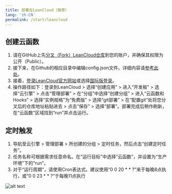 ```yaml
---
title: 部署在LeanCloud（推荐）
lang: 'zh-CN'
permalink: /start/leancloud
---
```


## 创建云函数
1. 请在GitHub上先[分叉（Fork）LeanCloud仓库](https://github.com/superggfun/smoba_LeanCloud)到您的账户，并确保其权限为公开（Public）。
2. 接下来，在Github的相应目录中编辑config.json文件。详细内容请[参考此处](/start/config/#抓包教程)。
3. 接着，[登录LeanCloud官方网站](https://www.leancloud.cn/)或选择[国际版登录](https://www.leancloud.app/)。
4. 操作路径如下：登录到LeanCloud > 选择“创建应用” > 进入“开发板” > 选择“云引擎” > 点击“管理部署” > 在“分组”中选择“创建分组” > 进入“云函数和Hooks” > 选择“实例规格”为“免费版” > 选择“git部署” > 在“配置git”处将您分叉后的仓库地址粘贴进去 > 点击“保存” > 选择“部署”。部署完成后稍作刷新，在“云函数”区域找到“run”并点击运行。


<iframeComp ihtml="https://liveimages.videocc.net/uploadimage/20221011/aliyun?u=https://s3plus.meituan.net/v1/mss_550586ef375b493da4aa79bebdfce4fa/csc-apply-file-web/prod/2023-08-29/4178199b-b7c0-45dc-8c0d-d8fd4e6506dc.m3u8"></iframeComp>

## 定时触发
1. 导航至云引擎 > 管理部署 > 所创建的分组 > 定时任务，然后点击“创建定时任务”。
2. 任务名称可根据需求任意命名。在“运行目标”中选择“云函数”，并设置为“生产环境”下的“run”。
2. 对于“运行周期”，请使用Cron表达式。建议使用“0 0 20 * * ?”来于每晚8点执行，或“0 0 23 * * ?”于每晚11点执行

![alt text](/leancloud.jpg)